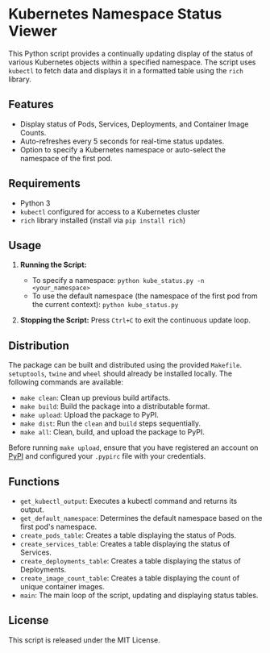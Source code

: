# Kubernetes Namespace Status Viewer

This Python script provides a continually updating display of the status of various Kubernetes objects within a specified namespace. The script uses `kubectl` to fetch data and displays it in a formatted table using the `rich` library.

## Features

- Display status of Pods, Services, Deployments, and Container Image Counts.
- Auto-refreshes every 5 seconds for real-time status updates.
- Option to specify a Kubernetes namespace or auto-select the namespace of the first pod.

## Requirements

- Python 3
- `kubectl` configured for access to a Kubernetes cluster
- `rich` library installed (install via `pip install rich`)

## Usage

1. **Running the Script:**
   - To specify a namespace: `python kube_status.py -n <your_namespace>`
   - To use the default namespace (the namespace of the first pod from the current context): `python kube_status.py`

2. **Stopping the Script:** Press `Ctrl+C` to exit the continuous update loop.

## Distribution

The package can be built and distributed using the provided `Makefile`. `setuptools`, `twine` and `wheel` should already be installed locally. The following commands are available:

- `make clean`: Clean up previous build artifacts.
- `make build`: Build the package into a distributable format.
- `make upload`: Upload the package to PyPI.
- `make dist`: Run the `clean` and `build` steps sequentially.
- `make all`: Clean, build, and upload the package to PyPI.

Before running `make upload`, ensure that you have registered an account on [PyPI](https://pypi.org/) and configured your `.pypirc` file with your credentials.

## Functions

- `get_kubectl_output`: Executes a kubectl command and returns its output.
- `get_default_namespace`: Determines the default namespace based on the first pod's namespace.
- `create_pods_table`: Creates a table displaying the status of Pods.
- `create_services_table`: Creates a table displaying the status of Services.
- `create_deployments_table`: Creates a table displaying the status of Deployments.
- `create_image_count_table`: Creates a table displaying the count of unique container images.
- `main`: The main loop of the script, updating and displaying status tables.

## License

This script is released under the MIT License.

